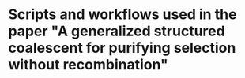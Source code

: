 # Scripts and workflows used in the paper "A generalized structured coalescent for purifying selection without recombination"



